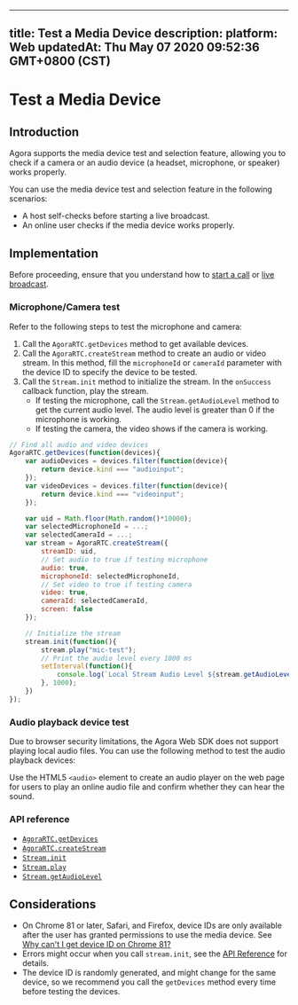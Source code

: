 
---
title: Test a Media Device
description: 
platform: Web
updatedAt: Thu May 07 2020 09:52:36 GMT+0800 (CST)
---
# Test a Media Device
## Introduction

Agora supports the media device test and selection feature, allowing you to check if a camera or an audio device (a headset, microphone, or speaker) works properly.

You can use the media device test and selection feature in the following scenarios:

- A host self-checks before starting a live broadcast.
- An online user checks if the media device works properly.

## Implementation

Before proceeding, ensure that you understand how to [start a call](../../en/Video/start_call_web.md) or [live broadcast](../../en/Video/start_live_web.md).

### Microphone/Camera test

Refer to the following steps to test the microphone and camera:

1. Call the `AgoraRTC.getDevices` method to get available devices.
2. Call the `AgoraRTC.createStream` method to create an audio or video stream. In this method, fill the `microphoneId` or `cameraId` parameter with the device ID to specify the device to be tested.
3. Call the `Stream.init` method to initialize the stream. In the `onSuccess` callback function, play the stream.
   - If testing the microphone, call the `Stream.getAudioLevel` method to get the current audio level. The audio level is greater than 0 if the microphone is working.
   - If testing the camera, the video shows if the camera is working.

```javascript
// Find all audio and video devices
AgoraRTC.getDevices(function(devices){
    var audioDevices = devices.filter(function(device){
        return device.kind === "audioinput";
    });
    var videoDevices = devices.filter(function(device){
        return device.kind === "videoinput";
    });

    var uid = Math.floor(Math.random()*10000);
    var selectedMicrophoneId = ...;
    var selectedCameraId = ...;
    var stream = AgoraRTC.createStream({
        streamID: uid,
        // Set audio to true if testing microphone
        audio: true,
        microphoneId: selectedMicrophoneId,
        // Set video to true if testing camera
        video: true,
        cameraId: selectedCameraId,
        screen: false
    });

    // Initialize the stream
    stream.init(function(){
        stream.play("mic-test");
        // Print the audio level every 1000 ms
        setInterval(function(){
            console.log(`Local Stream Audio Level ${stream.getAudioLevel()}`);
        }, 1000);
    })
});
```

### Audio playback device test

Due to browser security limitations, the Agora Web SDK does not support playing local audio files. You can use the following method to test the audio playback devices:

Use the HTML5 `<audio>` element to create an audio player on the web page for users to play an online audio file and confirm whether they can hear the sound.

### API reference

- [`AgoraRTC.getDevices`](https://docs.agora.io/en/Video/API%20Reference/web/globals.html#getdevices)
- [`AgoraRTC.createStream`](https://docs.agora.io/en/Video/API%20Reference/web/globals.html#createstream)
- [`Stream.init`](https://docs.agora.io/en/Video/API%20Reference/web/interfaces/agorartc.stream.html#init)
- [`Stream.play`](https://docs.agora.io/en/Video/API%20Reference/web/interfaces/agorartc.stream.html#play)
- [`Stream.getAudioLevel`](https://docs.agora.io/en/Video/API%20Reference/web/interfaces/agorartc.stream.html#getaudiolevel)

## Considerations

- On Chrome 81 or later, Safari, and Firefox, device IDs are only available after the user has granted permissions to use the media device. See [Why can't I get device ID on Chrome 81?](https://docs.agora.io/en/faq/empty_deviceId)
- Errors might occur when you call `stream.init`, see the [API Reference](https://docs.agora.io/en/Video/API%20Reference/web/interfaces/agorartc.stream.html#init) for details.
- The device ID is randomly generated, and might change for the same device, so we recommend you call the `getDevices` method every time before testing the devices.
